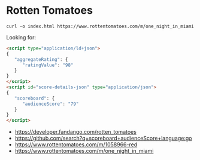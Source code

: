 # Rotten Tomatoes

~~~
curl -o index.html https://www.rottentomatoes.com/m/one_night_in_miami
~~~

Looking for:

~~~html
<script type="application/ld+json">
{
   "aggregateRating": {
      "ratingValue": "98"
   }
}
</script>
<script id="score-details-json" type="application/json">
{
   "scoreboard": {
      "audienceScore": "79"
   }
}
</script>
~~~

- <https://developer.fandango.com/rotten_tomatoes>
- <https://github.com/search?q=scoreboard+audienceScore+language:go>
- <https://www.rottentomatoes.com/m/1058966-red>
- <https://www.rottentomatoes.com/m/one_night_in_miami>
